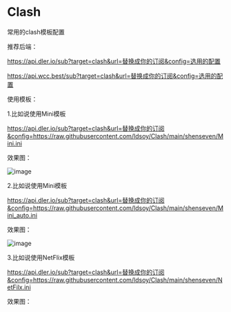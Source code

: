 # Clash
常用的clash模板配置

推荐后端：

https://api.dler.io/sub?target=clash&url=替换成你的订阅&config=选用的配置

https://api.wcc.best/sub?target=clash&url=替换成你的订阅&config=选用的配置

使用模板：

1.比如说使用Mini模板

https://api.dler.io/sub?target=clash&url=替换成你的订阅&config=https://raw.githubusercontent.com/ldsoy/Clash/main/shenseven/Mini.ini

效果图：

![image](https://user-images.githubusercontent.com/67219859/177072619-7f1ed3f1-3224-4778-be01-3c0d4cb9f547.png)


2.比如说使用Mini模板

https://api.dler.io/sub?target=clash&url=替换成你的订阅&config=https://raw.githubusercontent.com/ldsoy/Clash/main/shenseven/Mini_auto.ini

效果图：

![image](https://user-images.githubusercontent.com/67219859/177072671-a466f0e2-42c6-423c-9f7c-487bbff63a06.png)


3.比如说使用NetFlix模板

https://api.dler.io/sub?target=clash&url=替换成你的订阅&config=https://raw.githubusercontent.com/ldsoy/Clash/main/shenseven/NetFilx.ini

效果图：


